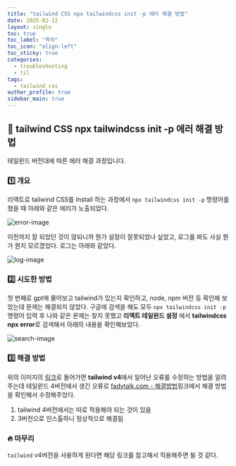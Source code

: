 ```yaml
---
title: "tailwind CSS npx tailwindcss init -p 에러 해결 방법"
date: 2025-02-12
layout: single
toc: true
toc_label: "목차"
toc_icon: "align-left"
toc_sticky: true
categories:
  - troubleshooting
  - til
tags:
  - tailwind css
author_profile: true
sidebar_main: true
---
```


## :ledger: tailwind CSS npx tailwindcss init -p 에러 해결 방법

테일윈드 버전대에 따른 에러 해결 과정입니다.

### :one: 개요

리액트로 tailwind CSS를 Install 하는 과정에서 `npx tailwindcss init -p` 명령어를 쳤을 때 아래와 같은 에러가 노출되었다.

![error-image](https://github.com/user-attachments/assets/d4651098-17bd-4263-8865-b43f8c941f7e)

이전까지 잘 되었던 것이 않되니까 뭔가 설정이 잘못되었나 싶었고, 로그를 봐도 사실 뭔가 뭔지 모르겠었다. 로그는 아래와 같았다.

![log-image](https://github.com/user-attachments/assets/f864f743-0e73-4e2a-a0f7-65b1b2dc4a36)

### :two: 시도한 방법

첫 번째로 gpt에 물어보고 tailwind가 있는지 확인하고, node, npm 버전 등 확인해 보았는데 문제는 해결되지 않았다. 구글에 검색을 해도 모두 `npx tailwindcss init -p` 명령어 입력 후 나와 같은 문제는 찾지 못했고 **리액트 테일윈드 설정** 에서 **tailwindcss npx error**로 검색해서 아래의 내용을 확인해보았다.

![search-image](https://github.com/user-attachments/assets/166335ca-4235-45dc-8f65-db8ba337661a)

### :three: 해결 방법

위의 이미지의 [링크](https://www.threads.net/@fdaytalk/post/DFVToEbtWIq/how-to-fix-npx-tailwindcss-init-error-in-tailwind-v4-solvedif-youve-recently-tri?hl=ko)로 들어가면 **tailwind v4**에서 일어난 오류를 수정하는 방법을 알려주는데 테일윈드 4버전에서 생긴 오류로 [fadytalk.com - 해결방법](https://l.threads.net/?u=http%3A%2F%2Fwww.fdaytalk.com%2Fnpx-tailwindcss-init-npm-error-could-not-determine-executable-to-run%2F&e=AT3Yn9aWwgLpjfdu8Izi6UJ6shgzj_qPAFwBORfR3dTF1NxMoAs6C97ISaJxBOXSFA7mOr9gaL3Vhae0AAfyZ6HBZ46DLUK4L2-3HT5rUYmQmjOhV-DHI0olj5Nd9qjn)링크에서 해결 방법을 확인해서 수정해주었다.

1. tailwind 4버전에서는 따로 적용해야 되는 것이 있음
2. 3버전으로 인스톨하니 정상적으로 해결됨

### :fire: 마무리

`tailwind` v4버전을 사용하게 된다면 해당 링크를 참고해서 적용해주면 될 것 같다.

